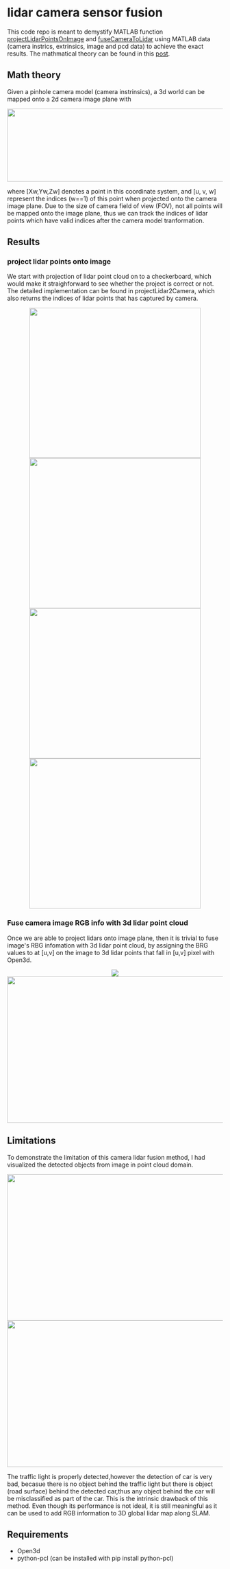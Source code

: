 # lidar camera sensor fusion 

This code repo is meant to demystify MATLAB function [projectLidarPointsOnImage](https://www.mathworks.com/help/lidar/ref/projectlidarpointsonimage.html) and [fuseCameraToLidar](https://www.mathworks.com/help/lidar/ref/fusecameratolidar.html) 
using MATLAB data (camera instrics, extrinsics, image and pcd data) to achieve the exact results. The 
mathmatical theory can be found in this [post](https://towardsdatascience.com/what-are-intrinsic-and-extrinsic-camera-parameters-in-computer-vision-7071b72fb8ec). 

## Math theory

Given a pinhole camera model (camera instrinsics), a 3d world can be mapped onto a 2d camera image plane with 
<p align="middle">
<img src="result/math_theory.png" width="620" height="170" />
</p>
where [Xw,Yw,Zw] denotes a point in this coordinate system, and [u, v, w] represent the indices (w==1) of this point when projected onto the camera image plane.
Due to the size of camera field of view (FOV), not all points will be mapped onto the image plane, thus we can track the indices of lidar points which have valid indices 
after the camera model tranformation. 

## Results
### project lidar points onto image
We start with projection of lidar point cloud on to a checkerboard, which would make it straighforward to see whether the project is correct or not. The detailed implementation can be found in projectLidar2Camera, which also returns the indices of lidar points that has captured by camera. 
<p align="middle">
<img src="data/0005.png" width="400" height="350">
<img src="result/3d-lidar-point-cloud.png" width="400" height="350" />
<img src="result/visualable-lidar-points-in-camera-FOV.png" width="400" height="350">
<img src="result/project-3D-points-onto-image.png" width="400" height="350">
</p>

### Fuse camera image RGB info with 3d lidar point cloud 
Once we are able to project lidars onto image plane, then it is trivial to fuse
image's RBG infomation with 3d lidar point cloud, by assigning the BRG values to at [u,v] on the image to 3d lidar points that fall in [u,v] pixel with Open3d.
<p align="middle" title="esfdv">
<img src="result/project-3D-points-onto-image-street.png" >
<img src="result/fuse-image-with-lidar-point-cloud.png" width="640" height="341"/>
</p>


## Limitations
To demonstrate the limitation of this camera lidar fusion method, I had visualized the detected objects from image in point cloud domain.   
<p align="middle" title="esfdv1">
<img src="result/annotated_img_.png" width="540" height="341"/>
<img src="result/annotated_pcd.png" width="640" height="341"/>
</p>
The traffic light is properly detected,however the detection of car is very bad, becasue there is no object behind the traffic light but there is object (road surface) behind the detected car,thus any object behind the car will be misclassified as part of the car. This is the intrinsic drawback of this method. Even though its performance is not ideal, it is still meaningful as it can be used to add RGB information to 3D global lidar map along SLAM. 


## Requirements
- Open3d 
- python-pcl  (can be installed with pip install python-pcl)
